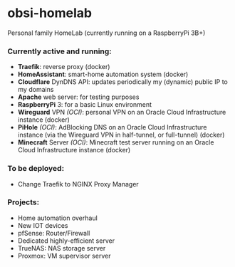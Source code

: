 # obsi-homelab
Personal family HomeLab (currently running on a RaspberryPi 3B+)

### Currently active and running:
- **Traefik**: reverse proxy (docker)
- **HomeAssistant**: smart-home automation system (docker)
- **Cloudflare** DynDNS API: updates periodically my (dynamic) public IP to my domains
- **Apache** web server: for testing purposes
- **RaspberryPi** 3: for a basic Linux environment
- **Wireguard** VPN _(OCI)_: personal VPN on an Oracle Cloud Infrastructure instance (docker)
- **PiHole** _(OCI)_: AdBlocking DNS on an Oracle Cloud Infrastructure instance (via the Wireguard VPN in half-tunnel, or full-tunnel) (docker)
- **Minecraft** Server _(OCI)_: Minecraft test server running on an Oracle Cloud Infrastructure instance (docker)

### To be deployed:
- Change Traefik to NGINX Proxy Manager

### Projects:
- Home automation overhaul
- New IOT devices
- pfSense: Router/Firewall
- Dedicated highly-efficient server
- TrueNAS: NAS storage server
- Proxmox: VM supervisor server
